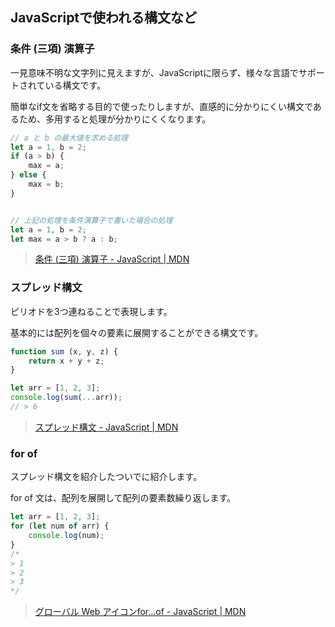 ## JavaScriptで使われる構文など

### 条件 (三項) 演算子

一見意味不明な文字列に見えますが、JavaScriptに限らず、様々な言語でサポートされている構文です。

簡単なif文を省略する目的で使ったりしますが、直感的に分かりにくい構文であるため、多用すると処理が分かりにくくなります。

```javascript
// a と b の最大値を求める処理
let a = 1, b = 2;
if (a > b) {
    max = a;
} else {
    max = b;
}


// 上記の処理を条件演算子で書いた場合の処理
let a = 1, b = 2;
let max = a > b ? a : b;
```

> [条件 (三項) 演算子 - JavaScript | MDN](https://developer.mozilla.org/ja/docs/Web/JavaScript/Reference/Operators/Conditional_Operator)

### スプレッド構文

ピリオドを3つ連ねることで表現します。

基本的には配列を個々の要素に展開することができる構文です。

```javascript
function sum (x, y, z) {
    return x + y + z;
}

let arr = [1, 2, 3];
console.log(sum(...arr));
// > 6
```

> [スプレッド構文 - JavaScript | MDN
](https://developer.mozilla.org/ja/docs/Web/JavaScript/Reference/Operators/Spread_syntax)

### for of

スプレッド構文を紹介したついでに紹介します。

for of 文は、配列を展開して配列の要素数繰り返します。

```javascript
let arr = [1, 2, 3];
for (let num of arr) {
    console.log(num);
}
/*
> 1
> 2
> 3
*/
```

> [グローバル Web アイコンfor...of - JavaScript | MDN](https://developer.mozilla.org/ja/docs/Web/JavaScript/Reference/Statements/for...of)